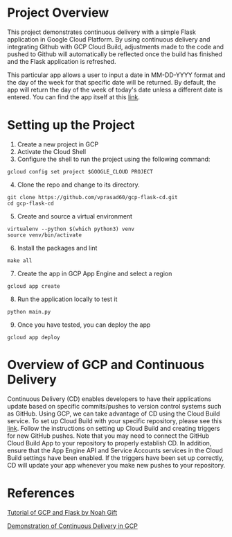 # Project Overview
This project demonstrates continuous delivery with a simple Flask application in Google Cloud Platform. By using continuous delivery and integrating Github with GCP Cloud Build, adjustments made to the code and pushed to Github will automatically be reflected once the build has finished and the Flask application is refreshed. 

This particular app allows a user to input a date in MM-DD-YYYY format and the day of the week for that specific date will be returned. By default, the app will return the day of the week of today's date unless a different date is entered. You can find the app itself at this [link](https://gcp-flask-cd.uc.r.appspot.com/).

# Setting up the Project
1. Create a new project in GCP
2. Activate the Cloud Shell
3. Configure the shell to run the project using the following command:

```
gcloud config set project $GOOGLE_CLOUD PROJECT
```

4. Clone the repo and change to its directory.

```
git clone https://github.com/vprasad60/gcp-flask-cd.git
cd gcp-flask-cd
```

5. Create and source a virtual environment

```
virtualenv --python $(which python3) venv
source venv/bin/activate
```

6. Install the packages and lint 

```
make all
```

7. Create the app in GCP App Engine and select a region

```
gcloud app create
```

8. Run the application locally to test it 

```
python main.py
```

9. Once you have tested, you can deploy the app

```
gcloud app deploy
```

# Overview of GCP and Continuous Delivery
Continuous Delivery (CD) enables developers to have their applications update based on specific commits/pushes to version control systems such as GitHub. Using GCP, we can take advantage of CD using the Cloud Build service. To set up Cloud Build with your specific repository, please see this [link](https://cloud.google.com/source-repositories/docs/quickstart-triggering-builds-with-source-repositories). Follow the instructions on setting up Cloud Build and creating triggers for new GitHub pushes. Note that you may need to connect the GitHub Cloud Build App to your repository to properly establish CD. In addition, ensure that the App Engine API and Service Accounts services in the Cloud Build settings have been enabled. If the triggers have been set up correctly, CD will update your app whenever you make new pushes to your repository. 

# References
[Tutorial of GCP and Flask by Noah Gift](https://github.com/noahgift/gcp-hello-ml)

[Demonstration of Continuous Delivery in GCP](https://www.youtube.com/watch?v=_TfWdOvQXwU) 

